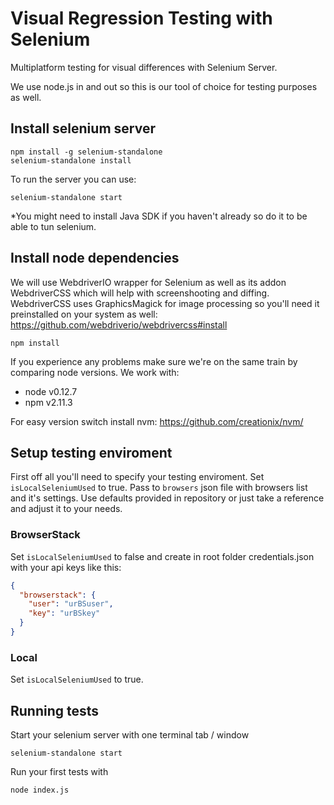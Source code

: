 # Visual Regression Testing with Selenium

Multiplatform testing for visual differences with Selenium Server.

We use node.js in and out so this is our tool of choice for testing purposes as well.


## Install selenium server

```
npm install -g selenium-standalone
selenium-standalone install
```

To run the server you can use: 
```
selenium-standalone start
```

*You might need to install Java SDK if you haven't already so do it to be able to tun selenium.

## Install node dependencies

We will use WebdriverIO wrapper for Selenium as well as its addon WebdriverCSS which will help with screenshooting and diffing. WebdriverCSS uses GraphicsMagick for image processing so you'll need it preinstalled on your system as well: https://github.com/webdriverio/webdrivercss#install

```
npm install
```

If you experience any problems make sure we're on the same train by comparing node versions. We work with:
- node v0.12.7
- npm v2.11.3

For easy version switch install nvm:
https://github.com/creationix/nvm/


## Setup testing enviroment

First off all you'll need to specify your testing enviroment. 
 Set `isLocalSeleniumUsed` to true. Pass to `browsers` json file with browsers list and it's settings. Use defaults provided in repository or just take a reference and adjust it to your needs.

### BrowserStack

Set `isLocalSeleniumUsed` to false and create in root folder credentials.json with your api keys like this:
 ```JSON
 {
   "browserstack": {
     "user": "urBSuser",
     "key": "urBSkey"
   }
 }
 ```

 ### Local

 Set `isLocalSeleniumUsed` to true.

## Running tests

Start your selenium server with one terminal tab / window
```
selenium-standalone start
```

Run your first tests with 
```
node index.js
```
